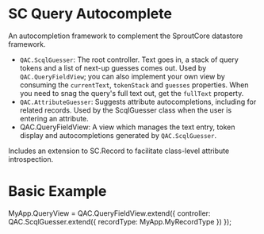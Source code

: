SC Query Autocomplete
=======

An autocompletion framework to complement the SproutCore datastore framework.

- `QAC.ScqlGuesser`: The root controller. Text goes in, a stack of query tokens and a list of next-up guesses comes out. Used by `QAC.QueryFieldView`; you can also implement your own view by consuming the `currentText`, `tokenStack` and `guesses` properties. When you need to snag the query's full text out, get the `fullText` property.
- `QAC.AttributeGuesser`: Suggests attribute autocompletions, including for related records. Used by the ScqlGuesser class when the user is entering an attribute.
- QAC.QueryFieldView: A view which manages the text entry, token display and autocompletions generated by `QAC.ScqlGuesser`.

Includes an extension to SC.Record to facilitate class-level attribute introspection.

Basic Example
=======

MyApp.QueryView = QAC.QueryFieldView.extend({
  controller: QAC.ScqlGuesser.extend({
    recordType: MyApp.MyRecordType
  })
});
